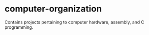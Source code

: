# computer-organization
Contains projects pertaining to computer hardware, assembly, and C programming.
